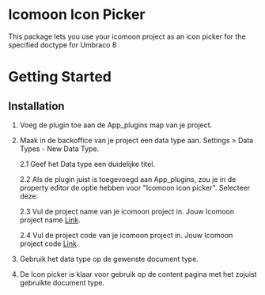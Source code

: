 # Icomoon Icon Picker 
This package lets you use your icomoon project as an icon picker for the specified doctype for Umbraco 8

# Getting Started

## Installation
1. Voeg de plugin toe aan de App_plugins map van je project.
2. Maak in de backoffice van je project een data type aan.  Settings > Data Types - New Data Type.

    2.1  Geef het Data type een duidelijke titel.
    
    2.2 Als de plugin juist is toegevoegd aan App_plugins, zou je in de property editor de optie hebben voor "Icomoon icon picker". Selecteer deze.
   
   2.3 Vul de project name van je icomoon project in. Jouw Icomoon project name [Link]().
   
   2.4 Vul de project code van je icomoon project in. Jouw Icomoon project code [Link]().

3. Gebruik het data type op de gewenste document type.
4. De Icon picker is klaar voor gebruik op de content pagina met het zojuist gebruikte document type.
